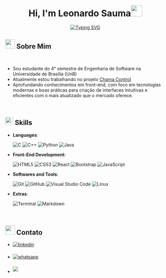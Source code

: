 
<h1 align="center"><b>Hi, I'm Leonardo Sauma</b><img src="https://media.giphy.com/media/hvRJCLFzcasrR4ia7z/giphy.gif" width="35"></h1>
<!--  -->
<p align="center">
 <a href="https://git.io/typing-svg"><img src="https://readme-typing-svg.demolab.com?font=Fira+Code&size=25&pause=1000&color=066EF7&center=true&vCenter=true&width=450&lines=Software+Engineering+Student;Dev+Front-End" alt="Typing SVG" /></a>
</p>

## <img src="https://i.giphy.com/media/v1.Y2lkPTc5MGI3NjExZzhrbTE2c2EycGJwNGM1aWJ4ZzhzdHEwMXYxaGJhbTgxdnZpczF1ayZlcD12MV9pbnRlcm5hbF9naWZfYnlfaWQmY3Q9cw/FJne2MeLtb4EPwq4ef/giphy.gif" width ="30"><b> Sobre Mim</b>

<br>

- Sou estudante do 4° semestre de Engenharia de Software na Universidade de Brasília (UnB)
- Atualmente estou trabalhando no projeto [Chama Control](https://github.com/unb-mds/2024-2-ChamaControl)
- Aprofundando conhecimentos em front-end, com foco em tecnologias modernas e boas práticas para criação de interfaces intuitivas e eficientes com o mais atualizado que o mercado oferece.

<br>

## <img src="https://media2.giphy.com/media/QssGEmpkyEOhBCb7e1/giphy.gif?cid=ecf05e47a0n3gi1bfqntqmob8g9aid1oyj2wr3ds3mg700bl&rid=giphy.gif" width ="25"><b> Skills</b>


<p align="center">

- **Languages**:
    
    ![C](https://img.shields.io/badge/C%20-%232370ED.svg?style=for-the-badge&logo=c&logoColor=white)
    ![C++](https://img.shields.io/badge/C++%20-%2300599C.svg?style=for-the-badge&logo=c%2B%2B&logoColor=white)
    ![Python](https://img.shields.io/badge/Python%20-%2314354C.svg?style=for-the-badge&logo=python&logoColor=white)
    ![Java](https://img.shields.io/badge/Java-ED8B00?style=for-the-badge&logo=openjdk&logoColor=white)
  
    
- **Front-End Development**:

   ![HTML5](https://img.shields.io/badge/HTML5%20-%23E34F26.svg?style=for-the-badge&logo=html5&logoColor=white)
   ![CSS3](https://img.shields.io/badge/CSS%20-%231572B6.svg?style=for-the-badge&logo=css3&logoColor=white)
   ![React](https://shields.io/badge/react-black?logo=react&style=for-the-badge)
   ![Bootstrap](https://img.shields.io/badge/Bootstrap-563D7C?style=for-the-badge&logo=bootstrap&logoColor=white)
   ![JavaScript](https://img.shields.io/badge/JavaScript%20-%23F7DF1E.svg?style=for-the-badge&logo=javascript&logoColor=black)

- **Softwares and Tools**:

    ![Git](https://img.shields.io/badge/git-%23F05033.svg?style=for-the-badge&logo=git&logoColor=white)
    ![GitHub](https://img.shields.io/badge/github-%23121011.svg?style=for-the-badge&logo=github&logoColor=white)
    ![Visual Studio Code](https://img.shields.io/badge/Visual%20Studio%20Code-0078d7.svg?style=for-the-badge&logo=visual-studio-code&logoColor=white)
    ![Linux](https://img.shields.io/badge/Linux-FCC624?style=for-the-badge&logo=linux&logoColor=black) 

- **Extras**:

    ![Terminal](https://img.shields.io/badge/Terminal-%23054020?style=for-the-badge&logo=gnu-bash&logoColor=white)
    ![Markdown](https://img.shields.io/badge/markdown-%23000000.svg?style=for-the-badge&logo=markdown&logoColor=white)   


</p>

<br>

## <img src="https://i.giphy.com/media/v1.Y2lkPTc5MGI3NjExM202ZHl3ejZ6cWhmb2NjYXg3NXFncHpicTFzNTRnYWU0YmVrbGJycyZlcD12MV9pbnRlcm5hbF9naWZfYnlfaWQmY3Q9cw/kE0rZ7eCRs9PtJHRN7/giphy.gif" width ="30"><b> Contato</b>

<div align='left'>

<ul>

<li>
<a href="https://www.linkedin.com/in/leonardo-sauma-junior-1811ab267/" target="_blank">
<img src="https://img.shields.io/badge/linkedin-%2300acee.svg?color=405DE6&style=for-the-badge&logo=linkedin&logoColor=white" alt=linkedin style="margin-bottom: 5px;"/>
</a>
</li>

<br>

<li>
<a href="https://wa.me/61985311586" target="_blank">
<img src="https://img.shields.io/badge/WhatsApp-%25D366.svg?color=25D366&style=for-the-badge&logo=whatsapp&logoColor=white" alt=whatsapp style="margin-bottom: 5px;"/>
</a>
</li>

<br>

<li>
<a href="mailto:leonardosauma.juniord@gmail.com" target="_blank">
<img src="https://img.shields.io/badge/gmail-%23EA4335.svg?style=for-the-badge&logo=gmail&logoColor=white" t=mail style="margin-bottom: 5px;" />
</a>
</li>

</ul>
<br>
</div>
